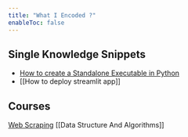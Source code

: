 ```yaml
---
title: "What I Encoded ?"
enableToc: false
---
```

## Single Knowledge Snippets

* [How to create a Standalone Executable in Python](notes/How%20to%20create%20a%20Standalone%20Executable%20in%20Python.md)
* [[How to deploy streamlit app]]


## Courses
[Web Scraping](notes/Web%20Scraping/)
[[Data Structure And Algorithms]]